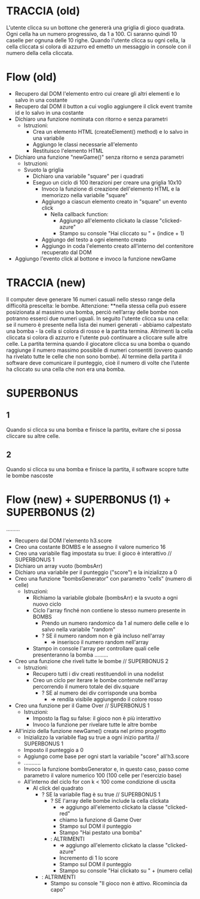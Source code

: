 # TRACCIA (old)
L'utente clicca su un bottone che genererà una griglia di gioco quadrata.
Ogni cella ha un numero progressivo, da 1 a 100.
Ci saranno quindi 10 caselle per ognuna delle 10 righe.
Quando l'utente clicca su ogni cella, la cella cliccata si colora di azzurro ed emetto un messaggio in console con il numero della cella cliccata.

# Flow (old)
- Recupero dal DOM l'elemento entro cui creare gli altri elementi e lo salvo in una costante
- Recupero dal DOM il button a cui voglio aggiungere il click event tramite id e lo salvo in una costante
- Dichiaro una funzione nominata con ritorno e senza parametri
    - Istruzioni:
        - Crea un elemento HTML (createElement() method) e lo salvo in una variabile
        - Aggiungo le classi necessarie all'elemento
        - Restituisco l'elemento HTML
- Dichiaro una funzione "newGame()" senza ritorno e senza parametri
    - Istruzioni:
    - Svuoto la griglia
        - Dichiaro una variabile "square" per i quadrati
        - Eseguo un ciclo di 100 iterazioni per creare una griglia 10x10
            - Invoco la funzione di creazione dell'elemento HTML e la memorizzo nella variabile "square"
            - Aggiungo a ciascun elemento creato in "square" un evento click
                - Nella callback function:
                    - Aggiungo all'elemento clickato la classe "clicked-azure"
                    - Stampo su console "Hai cliccato su " + (indice + 1)
            - Aggiungo del testo a ogni elemento creato
            - Aggiungo in coda l'elemento creato all'interno del contenitore recuperato dal DOM
- Aggiungo l'evento click al bottone e invoco la funzione newGame
        

# TRACCIA (new)
Il computer deve generare 16 numeri casuali nello stesso range della difficoltà prescelta: le bombe. Attenzione: **nella stessa cella può essere posizionata al massimo una bomba, perciò nell’array delle bombe non potranno esserci due numeri uguali.
In seguito l'utente clicca su una cella: se il numero è presente nella lista dei numeri generati - abbiamo calpestato una bomba - la cella si colora di rosso e la partita termina. Altrimenti la cella cliccata si colora di azzurro e l'utente può continuare a cliccare sulle altre celle.
La partita termina quando il giocatore clicca su una bomba o quando raggiunge il numero massimo possibile di numeri consentiti (ovvero quando ha rivelato tutte le celle che non sono bombe).
Al termine della partita il software deve comunicare il punteggio, cioè il numero di volte che l’utente ha cliccato su una cella che non era una bomba.
# SUPERBONUS
## 1
Quando si clicca su una bomba e finisce la partita, evitare che si possa cliccare su altre celle.
## 2
Quando si clicca su una bomba e finisce la partita, il software scopre tutte le bombe nascoste

# Flow (new) + SUPERBONUS (1) + SUPERBONUS (2)
.........
- Recupero dal DOM l'elemento h3.score
- Creo una costante BOMBS e le assegno il valore numerico 16
- Creo una variabile flag impostata su true: il gioco è interattivo // SUPERBONUS 1
- Dichiaro un array vuoto (bombsArr)
- Dichiaro una variabile per il punteggio ("score") e la inizializzo a 0
- Creo una funzione "bombsGenerator" con parametro "cells" (numero di celle)
    - Istruzioni:
        - Richiamo la variabile globale (bombsArr) e la svuoto a ogni nuovo ciclo
        - Ciclo l'array finché non contiene lo stesso numero presente in BOMBS
            - Prendo un numero randomico da 1 al numero delle celle e lo salvo nella variabile "random"
            - ? SE il numero random non è già incluso nell'array
                - => inserisco il numero random nell'array
        - Stampo in console l'array per controllare quali celle presenteranno la bomba
.........
- Creo una funzione che riveli tutte le bombe // SUPERBONUS 2
    - Istruzioni:
        - Recupero tutti i div creati restituendoli in una nodelist
        - Creo un ciclo per iterare le bombe contenute nell'array percorrendo il numero totale dei div.square
            - ? SE al numero dei div corrisponde una bomba
                - => rendila visibile aggiungendo il colore rosso
- Creo una funzione per il Game Over // SUPERBONUS 1
    - Istruzioni:
        - Imposto la flag su false: il gioco non è più interattivo
        - Invoco la funzione per rivelare tutte le altre bombe
- All'inizio della funzione newGame() creata nel primo progetto
    - Inizializzo la variabile flag su true a ogni inizio partita // SUPERBONUS 1
    - Imposto il punteggio a 0
    - Aggiungo come base per ogni start la variabile "score" all'h3.score
    - ...........
    - Invoco la funzione bombsGenerator e, in questo caso, passo come parametro il valore numerico 100 (100 celle per l'esercizio base)
    - All'interno del ciclo for con k < 100 come condizione di uscita
        - Al click del quadrato
            - ? SE la variabile flag è su true // SUPERBONUS 1
                - ? SE l'array delle bombe include la cella clickata
                    - => aggiungo all'elemento clickato la classe "clicked-red"
                    - chiamo la funzione di Game Over
                    - Stampo sul DOM il punteggio
                    - Stampo "Hai pestato una bomba"
                - : ALTRIMENTI
                    - => aggiungo all'elemento clickato la classe "clicked-azure"
                    - Incremento di 1 lo score
                    - Stampo sul DOM il punteggio
                    - Stampo su console "Hai clickato su " + (numero cella)
            - : ALTRIMENTI
                - Stampo su console "Il gioco non è attivo. Ricomincia da capo"